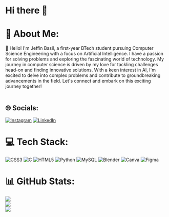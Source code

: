 # Hi there 👋
<!--
**FALLEN-01/FALLEN-01** is a ✨ _special_ ✨ repository because its `README.md` (this file) appears on your GitHub profile.

Here are some ideas to get you started:

- 🔭 I’m currently working on ...
- 🌱 I’m currently learning ...
- 👯 I’m looking to collaborate on ...
- 🤔 I’m looking for help with ...
- 💬 Ask me about ...

- 😄 Pronouns: ...
- ⚡ Fun fact: ...
-->

# 💫 About Me:
👋 Hello! I'm Jeffin Basil, a first-year BTech student pursuing Computer Science Engineering with a focus on Artificial Intelligence. I have a passion for solving problems and exploring the fascinating world of technology. My journey in computer science is driven by my love for tackling challenges head-on and finding innovative solutions. With a keen interest in AI, I'm excited to delve into complex problems and contribute to groundbreaking advancements in the field. Let's connect and embark on this exciting journey together!<br><br>


## 🌐 Socials:
[![Instagram](https://img.shields.io/badge/Instagram-%23E4405F.svg?logo=Instagram&logoColor=white)](https://instagram.com/jeffin_basil_) [![LinkedIn](https://img.shields.io/badge/LinkedIn-%230077B5.svg?logo=linkedin&logoColor=white)](https://linkedin.com/in/jeffin-basil) 

# 💻 Tech Stack:
![CSS3](https://img.shields.io/badge/css3-%231572B6.svg?style=for-the-badge&logo=css3&logoColor=white) ![C](https://img.shields.io/badge/c-%2300599C.svg?style=for-the-badge&logo=c&logoColor=white) ![HTML5](https://img.shields.io/badge/html5-%23E34F26.svg?style=for-the-badge&logo=html5&logoColor=white) ![Python](https://img.shields.io/badge/python-3670A0?style=for-the-badge&logo=python&logoColor=ffdd54) ![MySQL](https://img.shields.io/badge/mysql-%2300000f.svg?style=for-the-badge&logo=mysql&logoColor=white) ![Blender](https://img.shields.io/badge/blender-%23F5792A.svg?style=for-the-badge&logo=blender&logoColor=white) ![Canva](https://img.shields.io/badge/Canva-%2300C4CC.svg?style=for-the-badge&logo=Canva&logoColor=white) ![Figma](https://img.shields.io/badge/figma-%23F24E1E.svg?style=for-the-badge&logo=figma&logoColor=white)
# 📊 GitHub Stats:
![](https://github-readme-stats.vercel.app/api?username=FALLEN-01&theme=synthwave&hide_border=true&include_all_commits=false&count_private=false)<br/>
![](https://github-readme-streak-stats.herokuapp.com/?user=FALLEN-01&theme=synthwave&hide_border=true)<br/>
![](https://github-readme-stats.vercel.app/api/top-langs/?username=FALLEN-01&theme=synthwave&hide_border=true&include_all_commits=false&count_private=false&layout=compact)
